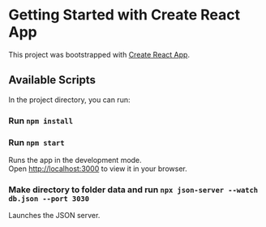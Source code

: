 # Getting Started with Create React App

This project was bootstrapped with [Create React App](https://github.com/facebook/create-react-app).

## Available Scripts

In the project directory, you can run:

### Run `npm install`
### Run `npm start`
Runs the app in the development mode.\
Open [http://localhost:3000](http://localhost:3000) to view it in your browser.

### Make directory to folder data and run `npx json-server --watch db.json --port 3030`
Launches the JSON server.

